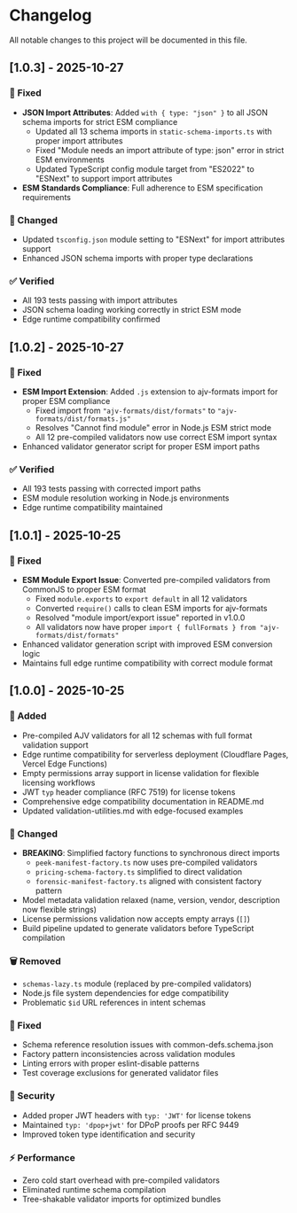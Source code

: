 # Changelog

All notable changes to this project will be documented in this file.

## [1.0.3] - 2025-10-27

### 🐛 Fixed

- **JSON Import Attributes**: Added `with { type: "json" }` to all JSON schema imports for strict ESM compliance
  - Updated all 13 schema imports in `static-schema-imports.ts` with proper import attributes
  - Fixed "Module needs an import attribute of type: json" error in strict ESM environments
  - Updated TypeScript config module target from "ES2022" to "ESNext" to support import attributes
- **ESM Standards Compliance**: Full adherence to ESM specification requirements

### 🔧 Changed

- Updated `tsconfig.json` module setting to "ESNext" for import attributes support
- Enhanced JSON schema imports with proper type declarations

### ✅ Verified

- All 193 tests passing with import attributes
- JSON schema loading working correctly in strict ESM mode
- Edge runtime compatibility confirmed

## [1.0.2] - 2025-10-27

### 🐛 Fixed

- **ESM Import Extension**: Added `.js` extension to ajv-formats import for proper ESM compliance
  - Fixed import from `"ajv-formats/dist/formats"` to `"ajv-formats/dist/formats.js"`
  - Resolves "Cannot find module" error in Node.js ESM strict mode
  - All 12 pre-compiled validators now use correct ESM import syntax
- Enhanced validator generator script for proper ESM import paths

### ✅ Verified

- All 193 tests passing with corrected import paths
- ESM module resolution working in Node.js environments
- Edge runtime compatibility maintained

## [1.0.1] - 2025-10-25

### 🐛 Fixed

- **ESM Module Export Issue**: Converted pre-compiled validators from CommonJS to proper ESM format
  - Fixed `module.exports` to `export default` in all 12 validators
  - Converted `require()` calls to clean ESM imports for ajv-formats
  - Resolved "module import/export issue" reported in v1.0.0
  - All validators now have proper `import { fullFormats } from "ajv-formats/dist/formats"`
- Enhanced validator generation script with improved ESM conversion logic
- Maintains full edge runtime compatibility with correct module format

## [1.0.0] - 2025-10-25

### 🚀 Added

- Pre-compiled AJV validators for all 12 schemas with full format validation support
- Edge runtime compatibility for serverless deployment (Cloudflare Pages, Vercel Edge Functions)
- Empty permissions array support in license validation for flexible licensing workflows
- JWT `typ` header compliance (RFC 7519) for license tokens
- Comprehensive edge compatibility documentation in README.md
- Updated validation-utilities.md with edge-focused examples

### 🔧 Changed

- **BREAKING**: Simplified factory functions to synchronous direct imports
  - `peek-manifest-factory.ts` now uses pre-compiled validators
  - `pricing-schema-factory.ts` simplified to direct validation
  - `forensic-manifest-factory.ts` aligned with consistent factory pattern
- Model metadata validation relaxed (name, version, vendor, description now flexible strings)
- License permissions validation now accepts empty arrays (`[]`)
- Build pipeline updated to generate validators before TypeScript compilation

### 🗑️ Removed

- `schemas-lazy.ts` module (replaced by pre-compiled validators)
- Node.js file system dependencies for edge compatibility
- Problematic `$id` URL references in intent schemas

### 🐛 Fixed

- Schema reference resolution issues with common-defs.schema.json
- Factory pattern inconsistencies across validation modules
- Linting errors with proper eslint-disable patterns
- Test coverage exclusions for generated validator files

### 🔐 Security

- Added proper JWT headers with `typ: 'JWT'` for license tokens
- Maintained `typ: 'dpop+jwt'` for DPoP proofs per RFC 9449
- Improved token type identification and security

### ⚡ Performance

- Zero cold start overhead with pre-compiled validators
- Eliminated runtime schema compilation
- Tree-shakable validator imports for optimized bundles
